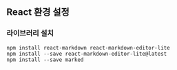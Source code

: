 ## React 환경 설정

### 라이브러리 설치
```
npm install react-markdown react-markdown-editor-lite
npm install --save react-markdown-editor-lite@latest
npm install --save marked
```
